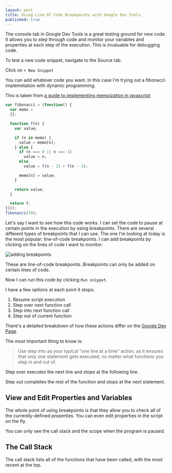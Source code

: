 ```yaml
---
layout: post
title: Using Line Of Code Breakpoints with Google Dev Tools
published: true
---
```


The console tab in Google Dev Tools is a great testing ground for new code. It allows you to step through code and monitor your variables and properties at each step of the execution. This is invaluable for debugging code.

To test a new code snippet, navigate to the Source tab.

Click on `+ New Snippet`

You can add whatever code you want. In this case I'm trying out a fibonacci implemetation with dynamic programming.

This is taken from [a guide to implementing memoization in javascript](https://www.sitepoint.com/implementing-memoization-in-javascript/)

```javascript
var fibonacci = (function() {
  var memo = 
  {};

  function f(n) {
    var value;

    if (n in memo) {
      value = memo[n];
    } else {
      if (n === 0 || n === 1)
        value = n;
      else
        value = f(n - 1) + f(n - 2);

      memo[n] = value;
    }

    return value;
  }

  return f;
})();
fibonacci(10);
```
Let's say I want to see how this code works. I can set the code to pause at certain points in the execution by using breakpoints. There are several different types of breakpoints that I can use. The one I'm looking at today is the most popular: line-of-code breakpoints. I can add breakpoints by clicking on the lines of code I want to monitor:

![adding breakpoints]({{site.baseurl}}/images/adding-breakpoints.png)

These are line-of-code breakpoints. Breakpoints can only be added on certain lines of code.

Now I can run this code by clicking `Run snippet`.

I have a few options at each point it stops:

1. Resume script execution
2. Step over next function call
3. Step into next function call
4. Step out of current function

There's a detailed breakdown of how these actions differ on the [Google Dev Page](https://developers.google.com/web/tools/chrome-devtools/javascript/step-code#stepping_in_action).

The most important thing to know is: 

> Use step into as your typical "one line at a time" action, as it ensures that only one statement gets executed, no matter what functions you step in and out of.

Step over executes the next line and stops at the following line.

Step out completes the rest of the function and stops at the next statement.

## View and Edit Properties and Variables

The whole point of using breakpoints is that they allow you to check all of the currently-defined properties. You can even edit properties in the script on the fly.

You can only see the call stack and the scope when the program is paused.

## The Call Stack

The call stack lists all of the functions that have been called, with the most recent  at the top.
